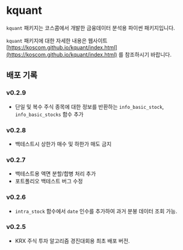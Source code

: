 # kquant

`kquant` 패키지는 코스콤에서 개발한 금융데이터 분석용 파이썬 패키지입니다.

`kquant` 패키지에 대한 자세한 내용은 웹사이트 [https://koscom.github.io/kquant/index.html](https://koscom.github.io/kquant/index.html) 를 참조하시기 바랍니다.

## 배포 기록

### v0.2.9

- 단일 및 복수 주식 종목에 대한 정보를 반환하는 `info_basic_stock`, `info_basic_stocks` 함수 추가

### v0.2.8

- 백테스트시 상한가 매수 및 하한가 매도 금지

### v0.2.7

- 백테스트용 액면 분할/합병 처리 추가
- 포트폴리오 백테스트 버그 수정

### v0.2.6

- `intra_stock` 함수에서 `date` 인수를 추가하여 과거 분봉 데이터 조회 가능.

### v0.2.5

- KRX 주식 투자 알고리즘 경진대회용 최초 배포 버전.
